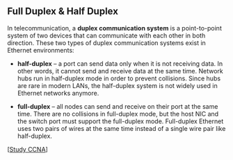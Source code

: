 ## Full Duplex & Half Duplex

In telecommunication, a **duplex communication system** is a point-to-point system of two devices that can communicate with each other in both direction.
These two types of duplex communication systems exist in Ethernet environments:

- **half-duplex** – a port can send data only when it is not receiving data.
  In other words, it cannot send and receive data at the same time.
  Network hubs run in half-duplex mode in order to prevent collisions.
  Since hubs are rare in modern LANs, the half-duplex system is not widely used in Ethernet networks anymore.

- **full-duplex** – all nodes can send and receive on their port at the same time.
  There are no collisions in full-duplex mode, but the host NIC and the switch port must support the full-duplex mode.
  Full-duplex Ethernet uses two pairs of wires at the same time instead of a single wire pair like half-duplex.

[[Study CCNA](https://study-ccna.com/half-duplex-and-full-duplex/)]
